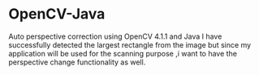 # OpenCV-Java
Auto perspective correction using OpenCV 4.1.1 and Java
I have successfully detected the largest rectangle from the image but since my application will be used for the scanning purpose ,i want to have the perspective change functionality as well.
